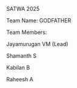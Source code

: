 SATWA 2025

Team Name: GODFATHER

Team Members:

Jayamurugan VM (Lead)

Shamanth S

Kabilan B

Raheesh A
